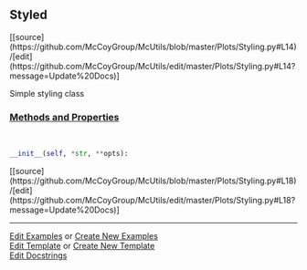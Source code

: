 ## <a id="McUtils.Plots.Styling.Styled">Styled</a> 
<div class="docs-source-link" markdown="1">
[[source](https://github.com/McCoyGroup/McUtils/blob/master/Plots/Styling.py#L14)/[edit](https://github.com/McCoyGroup/McUtils/edit/master/Plots/Styling.py#L14?message=Update%20Docs)]
</div>

Simple styling class

<div class="collapsible-section">
 <div class="collapsible-section collapsible-section-header" markdown="1">
 
### <a class="collapse-link" data-toggle="collapse" href="#methods">Methods and Properties</a> <a class="float-right" data-toggle="collapse" href="#methods"><i class="fa fa-chevron-down"></i></a>

 </div>
 <div class="collapsible-section collapsible-section-body collapse" id="methods" markdown="1">

<a id="McUtils.Plots.Styling.Styled.__init__" class="docs-object-method">&nbsp;</a> 
```python
__init__(self, *str, **opts): 
```
<div class="docs-source-link" markdown="1">
[[source](https://github.com/McCoyGroup/McUtils/blob/master/Plots/Styling.py#L18)/[edit](https://github.com/McCoyGroup/McUtils/edit/master/Plots/Styling.py#L18?message=Update%20Docs)]
</div>

 </div>
</div>




___

[Edit Examples](https://github.com/McCoyGroup/McUtils/edit/gh-pages/ci/examples/McUtils/Plots/Styling/Styled.md) or 
[Create New Examples](https://github.com/McCoyGroup/McUtils/new/gh-pages/?filename=ci/examples/McUtils/Plots/Styling/Styled.md) <br/>
[Edit Template](https://github.com/McCoyGroup/McUtils/edit/gh-pages/ci/docs/McUtils/Plots/Styling/Styled.md) or 
[Create New Template](https://github.com/McCoyGroup/McUtils/new/gh-pages/?filename=ci/docs/templates/McUtils/Plots/Styling/Styled.md) <br/>
[Edit Docstrings](https://github.com/McCoyGroup/McUtils/edit/master/Plots/Styling.py#L14?message=Update%20Docs)